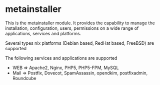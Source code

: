 # metainstaller #

This is the metainstaller module. It provides the capability to manage the installation, configuration, users, permissions on a wide range of applications, services and platforms.

Several types nix platforms (Debian based, RedHat based, FreeBSD) are supported

The following services and applications are supported

- WEB => Apache2, Nginx, PHP5, PHP5-FPM, MySQL
- Mail => Postfix, Dovecot, SpamAssassin, opendkim, postfixadmin, Roundcube
